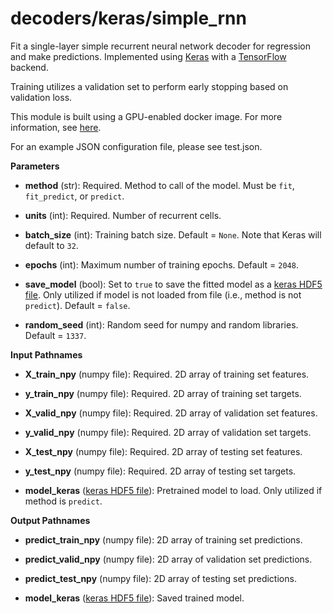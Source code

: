 # decoders/keras/simple_rnn

Fit a single-layer simple recurrent neural network decoder for regression and make predictions. 
Implemented using [Keras](https://github.com/keras-team/keras) with a 
[TensorFlow](https://github.com/tensorflow/tensorflow) backend.

Training utilizes a validation set to perform early stopping based on validation loss.

This module is built using a GPU-enabled docker image. 
For more information, see [here](https://github.com/NVIDIA/nvidia-docker).

For an example JSON configuration file, please see test.json.

__Parameters__

* **method** (str): Required. Method to call of the model. Must be ```fit```, ```fit_predict```, or ```predict```.

* **units** (int): Required. Number of recurrent cells.

* **batch_size** (int): Training batch size. Default = ```None```. Note that Keras will default to ```32```.

* **epochs** (int): Maximum number of training epochs. Default = ```2048```.

* **save_model** (bool): Set to ```true``` to save the fitted model as a 
[keras HDF5 file](https://keras.io/getting-started/faq/#how-can-i-save-a-keras-model). 
Only utilized if model is not loaded from file (i.e., method is not ```predict```). Default = ```false```.

* **random_seed** (int): Random seed for numpy and random libraries. Default = ```1337```.

__Input Pathnames__

* **X_train_npy** (numpy file): Required. 2D array of training set features.

* **y_train_npy** (numpy file): Required. 2D array of training set targets.

* **X_valid_npy** (numpy file): Required. 2D array of validation set features.

* **y_valid_npy** (numpy file): Required. 2D array of validation set targets.

* **X_test_npy** (numpy file): Required. 2D array of testing set features.

* **y_test_npy** (numpy file): Required. 2D array of testing set targets.

* **model_keras** ([keras HDF5 file](https://keras.io/getting-started/faq/#how-can-i-save-a-keras-model)): 
Pretrained model to load. Only utilized if method is ```predict```.

__Output Pathnames__

* **predict_train_npy** (numpy file): 2D array of training set predictions.

* **predict_valid_npy** (numpy file): 2D array of validation set predictions.

* **predict_test_npy** (numpy file): 2D array of testing set predictions.

* **model_keras** ([keras HDF5 file](https://keras.io/getting-started/faq/#how-can-i-save-a-keras-model)): 
Saved trained model.

